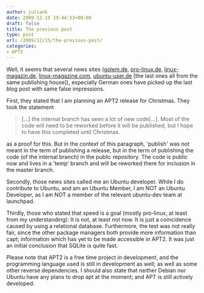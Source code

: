```yaml
---
author: juliank
date: 2009-12-15 19:44:53+00:00
draft: false
title: The previous post
type: post
url: /2009/12/15/the-previous-post/
categories:
- APT2
---
```


Well, it seems that several news sites ([golem.de](http://www.golem.de/0912/71903.html), [pro-linux.de](http://www.pro-linux.de/news/2009/15080.html), [linux-magazin.de](http://www.linux-magazin.de/NEWS/Apt2-beschleunigt-Paketsuche), [linux-magazine.com](http://www.linux-magazine.com/Online/News/APT2-to-Accelerate-Debian-Package-Installation), [ubuntu-user.de](http://www.ubuntu-user.de/Online/News/Apt2-soll-die-Installation-von-Debian-Paketen-beschleunigen) [the last ones all from the same publishing house]), especially German ones have picked up the last blog post with same false impressions.

First, they stated that I am planning an APT2 release for Christmas.  They took the statement


<blockquote>[...] the internal branch has seen a lot of new code[...]. Most of the code will need to be reworked before it will be published, but I hope to have this completed until Christmas. </blockquote>


as a proof for this. But in the context of this paragraph, 'publish' was not meant in the term of publishing a release, but in the term of publishing the code (of the internal branch) in the public repository. The code is public now and lives in a 'temp' branch and will be reworked there for inclusion in the master branch.

Secondly, those news sites called me an Ubuntu developer. While I do contribute to Ubuntu, and am an Ubuntu Member, I am NOT an Ubuntu Developer, as I am NOT a member of the relevant ubuntu-dev team at launchpad.

Thirdly, those who stated that speed is a goal (mostly pro-linux, at least from my understanding): It is not, at least not now. It is just a coincidence caused by using a relational database. Furthermore, the test was not really fair, since the other package managers both provide more information than capt; information which has yet to be made accessible in APT2. It was just an initial conclusion that SQLite is quite fast.

Please note that APT2 is a free time project in development, and the programming language used is still in development as well; as well as some other reverse dependencies. I should also state that neither Debian nor Ubuntu have any plans to drop apt at the moment; and APT is still actively developed. 
